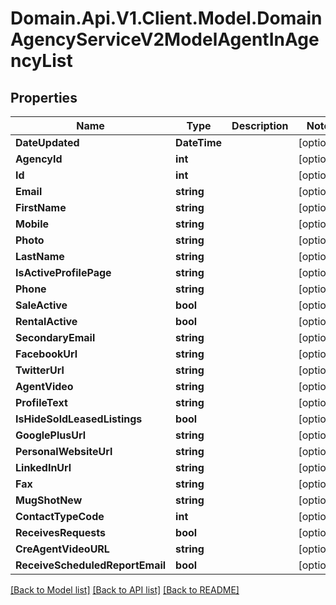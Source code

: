 # Domain.Api.V1.Client.Model.DomainAgencyServiceV2ModelAgentInAgencyList
## Properties

Name | Type | Description | Notes
------------ | ------------- | ------------- | -------------
**DateUpdated** | **DateTime** |  | [optional] 
**AgencyId** | **int** |  | [optional] 
**Id** | **int** |  | [optional] 
**Email** | **string** |  | [optional] 
**FirstName** | **string** |  | [optional] 
**Mobile** | **string** |  | [optional] 
**Photo** | **string** |  | [optional] 
**LastName** | **string** |  | [optional] 
**IsActiveProfilePage** | **string** |  | [optional] 
**Phone** | **string** |  | [optional] 
**SaleActive** | **bool** |  | [optional] 
**RentalActive** | **bool** |  | [optional] 
**SecondaryEmail** | **string** |  | [optional] 
**FacebookUrl** | **string** |  | [optional] 
**TwitterUrl** | **string** |  | [optional] 
**AgentVideo** | **string** |  | [optional] 
**ProfileText** | **string** |  | [optional] 
**IsHideSoldLeasedListings** | **bool** |  | [optional] 
**GooglePlusUrl** | **string** |  | [optional] 
**PersonalWebsiteUrl** | **string** |  | [optional] 
**LinkedInUrl** | **string** |  | [optional] 
**Fax** | **string** |  | [optional] 
**MugShotNew** | **string** |  | [optional] 
**ContactTypeCode** | **int** |  | [optional] 
**ReceivesRequests** | **bool** |  | [optional] 
**CreAgentVideoURL** | **string** |  | [optional] 
**ReceiveScheduledReportEmail** | **bool** |  | [optional] 

[[Back to Model list]](../README.md#documentation-for-models) [[Back to API list]](../README.md#documentation-for-api-endpoints) [[Back to README]](../README.md)

